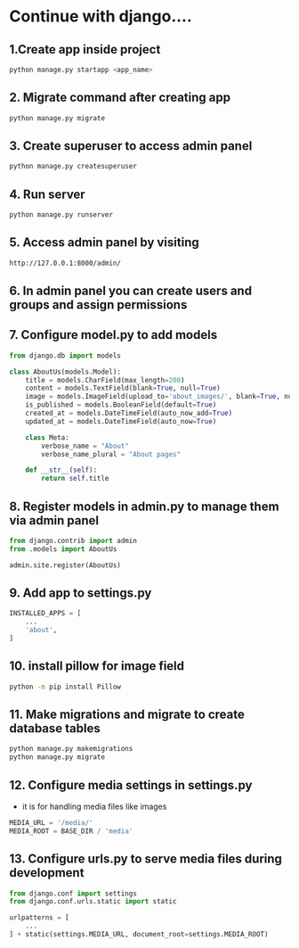 # Continue with django....

## 1.Create app inside project

```bash
python manage.py startapp <app_name>
```

## 2. Migrate command after creating app
```bash
python manage.py migrate
```

## 3. Create superuser to access admin panel
```bash
python manage.py createsuperuser
```

## 4. Run server
```bash
python manage.py runserver
```

## 5. Access admin panel by visiting
```bash
http://127.0.0.1:8000/admin/
```


## 6. In admin panel you can create users and groups and assign permissions


## 7. Configure model.py to add models
```python
from django.db import models

class AboutUs(models.Model):
    title = models.CharField(max_length=200)
    content = models.TextField(blank=True, null=True)
    image = models.ImageField(upload_to='about_images/', blank=True, null=True)
    is_published = models.BooleanField(default=True)
    created_at = models.DateTimeField(auto_now_add=True)
    updated_at = models.DateTimeField(auto_now=True)

    class Meta:
        verbose_name = "About"
        verbose_name_plural = "About pages"

    def __str__(self):
        return self.title
```

## 8. Register models in admin.py to manage them via admin panel
```python
from django.contrib import admin
from .models import AboutUs

admin.site.register(AboutUs)
```

## 9. Add app to settings.py
```python
INSTALLED_APPS = [
    ...
    'about',
]
```
## 10. install pillow for image field
```bash
python -m pip install Pillow
```

## 11. Make migrations and migrate to create database tables
```bash
python manage.py makemigrations
python manage.py migrate
```

## 12. Configure media settings in settings.py
- it is for handling media files like images
```python
MEDIA_URL = '/media/'
MEDIA_ROOT = BASE_DIR / 'media'
```
## 13. Configure urls.py to serve media files during development
```python
from django.conf import settings
from django.conf.urls.static import static

urlpatterns = [
    ...
] + static(settings.MEDIA_URL, document_root=settings.MEDIA_ROOT)
```


